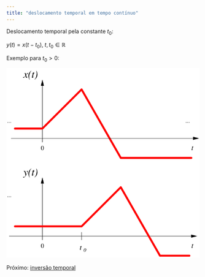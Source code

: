 ```yaml
---
title: "deslocamento temporal em tempo contínuo"
---
```



Deslocamento temporal pela constante $t_0$:

$y(t)=x(t-t_0),\; t, t_0 \in \mathbb{R}$

Exemplo para $t_0>0$:

![deslc](aulas/aula01/ss-tvi-conc/attachments/deslc.svg)

Próximo: [inversão temporal](aulas/aula01/ss-tvi-conc/inversão%20temporal.md)
